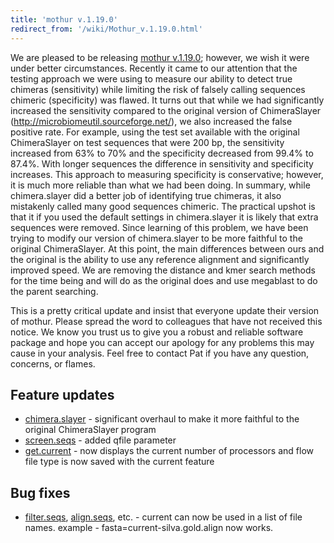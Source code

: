 ```yaml
---
title: 'mothur v.1.19.0'
redirect_from: '/wiki/Mothur_v.1.19.0.html'
---
```

We are pleased to be releasing [mothur
v.1.19.0](mothur_v.1.19.0); however, we wish it were under
better circumstances. Recently it came to our attention that the testing
approach we were using to measure our ability to detect true chimeras
(sensitivity) while limiting the risk of falsely calling sequences
chimeric (specificity) was flawed. It turns out that while we had
significantly increased the sensitivity compared to the original version
of ChimeraSlayer (http://microbiomeutil.sourceforge.net/), we also
increased the false positive rate. For example, using the test set
available with the original ChimeraSlayer on test sequences that were
200 bp, the sensitivity increased from 63% to 70% and the specificity
decreased from 99.4% to 87.4%. With longer sequences the difference in
sensitivity and specificity increases. This approach to measuring
specificity is conservative; however, it is much more reliable than what
we had been doing. In summary, while chimera.slayer did a better job of
identifying true chimeras, it also mistakenly called many good sequences
chimeric. The practical upshot is that it if you used the default
settings in chimera.slayer it is likely that extra sequences were
removed. Since learning of this problem, we have been trying to modify
our version of chimera.slayer to be more faithful to the original
ChimeraSlayer. At this point, the main differences between ours and the
original is the ability to use any reference alignment and significantly
improved speed. We are removing the distance and kmer search methods for
the time being and will do as the original does and use megablast to do
the parent searching.

This is a pretty critical update and insist that everyone update their
version of mothur. Please spread the word to colleagues that have not
received this notice. We know you trust us to give you a robust and
reliable software package and hope you can accept our apology for any
problems this may cause in your analysis. Feel free to contact Pat if
you have any question, concerns, or flames.

## Feature updates

-   [chimera.slayer](chimera.slayer) - significant overhaul
    to make it more faithful to the original ChimeraSlayer program
-   [screen.seqs](screen.seqs) - added qfile parameter
-   [get.current](get.current) - now displays the current
    number of processors and flow file type is now saved with the
    current feature

## Bug fixes

-   [filter.seqs](filter.seqs),
    [align.seqs](align.seqs), etc. - current can now be used
    in a list of file names. example - fasta=current-silva.gold.align
    now works.
